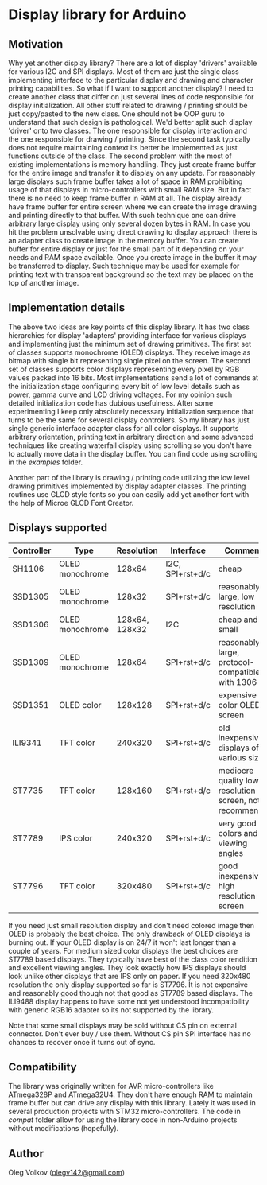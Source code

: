 # Display library for Arduino

## Motivation
Why yet another display library? There are a lot of display 'drivers' available for various I2C and SPI displays. Most of them are just the single class implementing interface to the particular display and drawing and character printing capabilities. So what if I want to support another display? I need to create another class that differ on just several lines of code responsible for display initialization. All other stuff related to drawing / printing should be just copy/pasted to the new class. One should not be OOP guru to understand that such design is pathological. We'd better split such display 'driver' onto two classes. The one responsible for display interaction and the one responsible for drawing / printing. Since the second task typically does not require maintaining context its better be implemented as just functions outside of the class.
The second problem with the most of existing implementations is memory handling. They just create frame buffer for the entire image and transfer it to display on any update. For reasonably large displays such frame buffer takes a lot of space in RAM prohibiting usage of that displays in micro-controllers with small RAM size. But in fact there is no need to keep frame buffer in RAM at all. The display already have frame buffer for entire screen where we can create the image drawing and printing directly to that buffer. With such technique one can drive arbitrary large display using only several dozen bytes in RAM. In case you hit the problem unsolvable using direct drawing to display approach there is an adapter class to create image in the memory buffer. You can create buffer for entire display or just for the small part of it depending on your needs and RAM space available. Once you create image in the buffer it may be transferred to display. Such technique may be used for example for printing text with transparent background so the text may be placed on the top of another image.

## Implementation details
The above two ideas are key points of this display library. It has two class hierarchies for display 'adapters' providing interface for various displays and implementing just the minimum set of drawing primitives. The first set of classes supports monochrome (OLED) displays. They receive image as bitmap with single bit representing single pixel on the screen. The second set of classes supports color displays representing every pixel by RGB values packed into 16 bits. Most implementations send a lot of commands at the initialization stage configuring every bit of low level details such as power, gamma curve and LCD driving voltages. For my opinion such detailed initialization code has dubious usefulness. After some experimenting I keep only absolutely necessary initialization sequence that turns to be the same for several display controllers. So my library has just single generic interface adapter class for all color displays. It supports arbitrary orientation, printing text in arbitrary direction and some advanced techniques like creating waterfall display using scrolling so you don't have to actually move data in the display buffer. You can find code using scrolling in the *examples* folder.

Another part of the library is drawing / printing code utilizing the low level drawing primitives implemented by display adapter classes. The printing routines use GLCD style fonts so you can easily add yet another font with the help of Microe GLCD Font Creator.

## Displays supported

| Controller | Type  | Resolution | Interface | Comments |
|--|--|--|--|--|
| SH1106 | OLED monochrome | 128x64 | I2C, SPI+rst+d/c | cheap |
| SSD1305 | OLED monochrome | 128x32 | SPI+rst+d/c | reasonably large, low resolution |
| SSD1306 | OLED monochrome | 128x64, 128x32 | I2C | cheap and small |
| SSD1309 | OLED monochrome | 128x64 | SPI+rst+d/c | reasonably large, protocol-compatible with 1306 |
| SSD1351 | OLED color | 128x128 | SPI+rst+d/c | expensive color OLED screen |
| ILI9341 | TFT color | 240x320 | SPI+rst+d/c | old inexpensive displays of various sizes |
| ST7735  | TFT color | 128x160 | SPI+rst+d/c | mediocre quality low resolution screen, not recommended |
| ST7789  | IPS color | 240x320 | SPI+rst+d/c | very good colors and viewing angles |
| ST7796  | TFT color | 320x480 | SPI+rst+d/c | good inexpensive high resolution screen |

If you need just small resolution display and don't need colored image then OLED is probably the best choice. The only drawback of OLED displays is burning out. If your OLED display is on 24/7 it won't last longer than a couple of years. For medium sized color displays the best choices are ST7789 based displays. They typically have best of the class color rendition and excellent viewing angles. They look exactly how IPS displays should look unlike other displays that are IPS only on paper. If you need 320x480 resolution the only display supported so far is ST7796. It is not expensive and reasonably good though not that good as ST7789 based displays. The ILI9488 display happens to have some not yet understood incompatibility with generic RGB16 adapter so its not supported by the library.

Note that some small displays may be sold without CS pin on external connector. Don't ever buy / use them. Without CS pin SPI interface has no chances to recover once it turns out of sync.

## Compatibility

The library was originally written for AVR micro-controllers like ATmega328P and ATmega32U4. They don't have enough RAM to maintain frame buffer but can drive any display with this library. Lately it was used in several production projects with STM32 micro-controllers. The code in *compat* folder allow for using the library code in non-Arduino projects without modifications (hopefully).

## Author

Oleg Volkov (olegv142@gmail.com)

